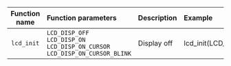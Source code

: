   | **Function name** | **Function parameters** | **Description** | **Example** |
   |:-:|:--|:--|:--|
   | `lcd_init` | `LCD_DISP_OFF` <br /> `LCD_DISP_ON` <br /> `LCD_DISP_ON_CURSOR` <br /> `LCD_DISP_ON_CURSOR_BLINK` |   Display off <br />  | lcd_init(LCD_DISP_OFF); |
                   
                   
                   
